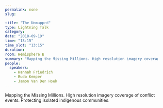 ```yaml
---
permalink: none
slug:

title: "The Unmapped"
type: Lightning Talk
category:
date: "2018-09-19"
time: "13:15"
time_slot: "13:15"
duration:
room: Hemisphere B
summary: "Mapping the Missing Millions. High resolution imagery coverage of conflict events. Protecting isolated indigenous communities."
people:
  speakers:
    - Hannah Friedrich
    - Rudo Kemper
    - Jamon Van Den Hoek
---
```

Mapping the Missing Millions. High resolution imagery coverage of conflict events. Protecting isolated indigenous communities.
